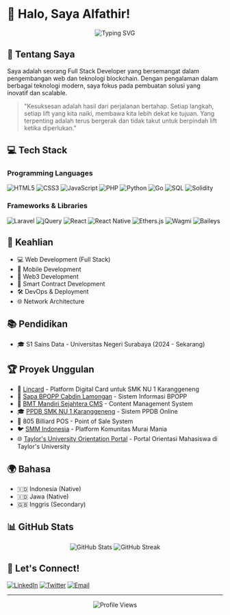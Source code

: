 # 👋 Halo, Saya Alfathir!

<div align="center">
  <img src="https://readme-typing-svg.herokuapp.com?font=Fira+Code&pause=1000&color=FF6B00&center=true&vCenter=true&width=435&lines=Full+Stack+Developer;Web3+Enthusiast;Smart+Contract+Developer" alt="Typing SVG" />
</div>

## 🚀 Tentang Saya

Saya adalah seorang Full Stack Developer yang bersemangat dalam pengembangan web dan teknologi blockchain. Dengan pengalaman dalam berbagai teknologi modern, saya fokus pada pembuatan solusi yang inovatif dan scalable.

> "Kesuksesan adalah hasil dari perjalanan bertahap. Setiap langkah, setiap lift yang kita naiki, membawa kita lebih dekat ke tujuan. Yang terpenting adalah terus bergerak dan tidak takut untuk berpindah lift ketika diperlukan." 

## 💻 Tech Stack

### Programming Languages
![HTML5](https://img.shields.io/badge/HTML5-E34F26?style=for-the-badge&logo=html5&logoColor=white)
![CSS3](https://img.shields.io/badge/CSS3-1572B6?style=for-the-badge&logo=css3&logoColor=white)
![JavaScript](https://img.shields.io/badge/JavaScript-F7DF1E?style=for-the-badge&logo=javascript&logoColor=black)
![PHP](https://img.shields.io/badge/PHP-777BB4?style=for-the-badge&logo=php&logoColor=white)
![Python](https://img.shields.io/badge/Python-3776AB?style=for-the-badge&logo=python&logoColor=white)
![Go](https://img.shields.io/badge/Go-00ADD8?style=for-the-badge&logo=go&logoColor=white)
![SQL](https://img.shields.io/badge/SQL-4479A1?style=for-the-badge&logo=mysql&logoColor=white)
![Solidity](https://img.shields.io/badge/Solidity-363636?style=for-the-badge&logo=solidity&logoColor=white)

### Frameworks & Libraries
![Laravel](https://img.shields.io/badge/Laravel-FF2D20?style=for-the-badge&logo=laravel&logoColor=white)
![jQuery](https://img.shields.io/badge/jQuery-0769AD?style=for-the-badge&logo=jquery&logoColor=white)
![React](https://img.shields.io/badge/React-20232A?style=for-the-badge&logo=react&logoColor=61DAFB)
![React Native](https://img.shields.io/badge/React_Native-20232A?style=for-the-badge&logo=react&logoColor=61DAFB)
![Ethers.js](https://img.shields.io/badge/Ethers.js-3C3C3D?style=for-the-badge&logo=Ethereum&logoColor=white)
![Wagmi](https://img.shields.io/badge/Wagmi-3C3C3D?style=for-the-badge&logo=Ethereum&logoColor=white)
![Baileys](https://img.shields.io/badge/Baileys-25D366?style=for-the-badge&logo=whatsapp&logoColor=white)

## 🌟 Keahlian

- 💻 Web Development (Full Stack)
- 📱 Mobile Development
- 🔗 Web3 Development
- 📝 Smart Contract Development
- 🛠️ DevOps & Deployment
- 🌐 Network Architecture

## 📚 Pendidikan

- 🎓 S1 Sains Data - Universitas Negeri Surabaya (2024 - Sekarang)

## 🏆 Proyek Unggulan

- 🔗 [Lincard](https://lincard.smknu1karanggeneng.sch.id) - Platform Digital Card untuk SMK NU 1 Karanggeneng
- 📱 [Sapa BPOPP Cabdin Lamongan](https://bpopp.lamongancabdindik.com) - Sistem Informasi BPOPP
- 💼 [BMT Mandiri Sejahtera CMS](https://bmtmandirisejahtera.com) - Content Management System
- 🎓 [PPDB SMK NU 1 Karanggeneng](https://ppdb.smknu1karanggeneng.sch.id) - Sistem PPDB Online
- 🎱 805 Billiard POS - Point of Sale System
- 🐦 [SMM Indonesia](https://smm-official.id) - Platform Komunitas Murai Mania
- 🌐 [Taylor's University Orientation Portal](https://orientation.taylors.edu.my) - Portal Orientasi Mahasiswa di Taylor's University

## 🌍 Bahasa

- 🇮🇩 Indonesia (Native)
- 🇮🇩 Jawa (Native)
- 🇬🇧 Inggris (Secondary)

## 📊 GitHub Stats

<div align="center">
  <img src="https://github-readme-stats.vercel.app/api?username=alfathir27&show_icons=true&theme=dark&bg_color=FF6B00&title_color=fff&text_color=fff" alt="GitHub Stats" />
  <img src="https://github-readme-streak-stats.herokuapp.com/?user=alfathir27&theme=dark&background=FF6B00" alt="GitHub Streak" />
</div>

## 🤝 Let's Connect!

[![LinkedIn](https://img.shields.io/badge/LinkedIn-0077B5?style=for-the-badge&logo=linkedin&logoColor=white)](https://linkedin.com/in/alfathir)
[![Twitter](https://img.shields.io/badge/Twitter-1DA1F2?style=for-the-badge&logo=twitter&logoColor=white)](https://twitter.com/habib_alfathir)
[![Email](https://img.shields.io/badge/Email-D14836?style=for-the-badge&logo=gmail&logoColor=white)](mailto:me@alfathir.id)

---

<div align="center">
  <img src="https://komarev.com/ghpvc/?username=alfathir27&color=FF6B00" alt="Profile Views" />
</div> 
